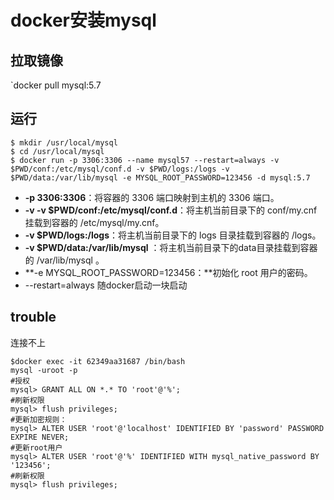 # docker安装mysql

## 拉取镜像

 `docker pull mysql:5.7

## 运行

```shell
$ mkdir /usr/local/mysql
$ cd /usr/local/mysql
$ docker run -p 3306:3306 --name mysql57 --restart=always -v $PWD/conf:/etc/mysql/conf.d -v $PWD/logs:/logs -v $PWD/data:/var/lib/mysql -e MYSQL_ROOT_PASSWORD=123456 -d mysql:5.7
```

- **-p 3306:3306**：将容器的 3306 端口映射到主机的 3306 端口。
- **-v -v $PWD/conf:/etc/mysql/conf.d**：将主机当前目录下的 conf/my.cnf 挂载到容器的 /etc/mysql/my.cnf。
- **-v $PWD/logs:/logs**：将主机当前目录下的 logs 目录挂载到容器的 /logs。
- **-v $PWD/data:/var/lib/mysql** ：将主机当前目录下的data目录挂载到容器的 /var/lib/mysql 。
- **-e MYSQL_ROOT_PASSWORD=123456：**初始化 root 用户的密码。
- --restart=always 随docker启动一块启动

## trouble

连接不上

```shell
$docker exec -it 62349aa31687 /bin/bash
mysql -uroot -p
#授权
mysql> GRANT ALL ON *.* TO 'root'@'%';
#刷新权限
mysql> flush privileges;
#更新加密规则：
mysql> ALTER USER 'root'@'localhost' IDENTIFIED BY 'password' PASSWORD EXPIRE NEVER;
#更新root用户
mysql> ALTER USER 'root'@'%' IDENTIFIED WITH mysql_native_password BY '123456';
#刷新权限
mysql> flush privileges;
```

